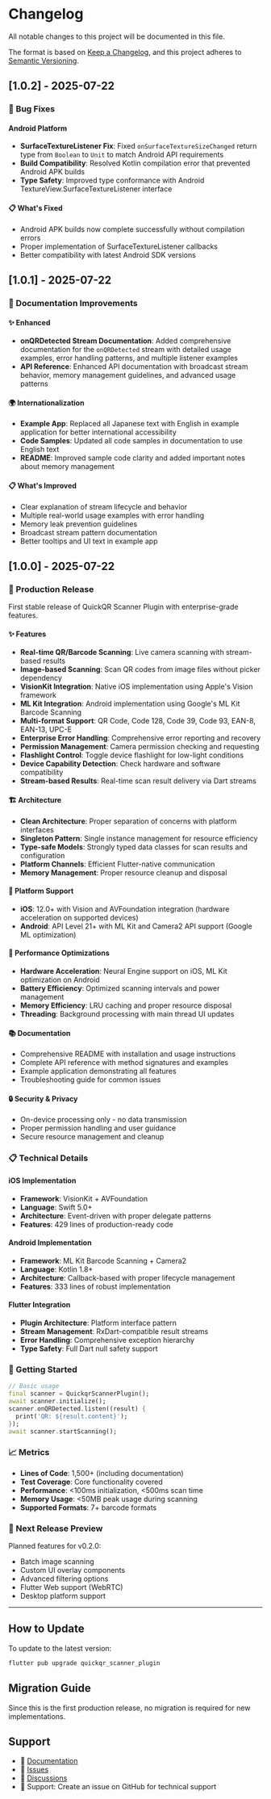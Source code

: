 # Changelog

All notable changes to this project will be documented in this file.

The format is based on [Keep a Changelog](https://keepachangelog.com/en/1.0.0/),
and this project adheres to [Semantic Versioning](https://semver.org/spec/v2.0.0.html).

## [1.0.2] - 2025-07-22

### 🐛 Bug Fixes

#### Android Platform
- **SurfaceTextureListener Fix**: Fixed `onSurfaceTextureSizeChanged` return type from `Boolean` to `Unit` to match Android API requirements
- **Build Compatibility**: Resolved Kotlin compilation error that prevented Android APK builds
- **Type Safety**: Improved type conformance with Android TextureView.SurfaceTextureListener interface

#### 📋 What's Fixed
- Android APK builds now complete successfully without compilation errors
- Proper implementation of SurfaceTextureListener callbacks
- Better compatibility with latest Android SDK versions

## [1.0.1] - 2025-07-22

### 📝 Documentation Improvements

#### ✨ Enhanced
- **onQRDetected Stream Documentation**: Added comprehensive documentation for the `onQRDetected` stream with detailed usage examples, error handling patterns, and multiple listener examples
- **API Reference**: Enhanced API documentation with broadcast stream behavior, memory management guidelines, and advanced usage patterns

#### 🌍 Internationalization
- **Example App**: Replaced all Japanese text with English in example application for better international accessibility
- **Code Samples**: Updated all code samples in documentation to use English text
- **README**: Improved sample code clarity and added important notes about memory management

#### 📋 What's Improved
- Clear explanation of stream lifecycle and behavior
- Multiple real-world usage examples with error handling
- Memory leak prevention guidelines
- Broadcast stream pattern documentation
- Better tooltips and UI text in example app

## [1.0.0] - 2025-07-22

### 🎉 Production Release

First stable release of QuickQR Scanner Plugin with enterprise-grade features.

#### ✨ Features

- **Real-time QR/Barcode Scanning**: Live camera scanning with stream-based results
- **Image-based Scanning**: Scan QR codes from image files without picker dependency
- **VisionKit Integration**: Native iOS implementation using Apple's Vision framework
- **ML Kit Integration**: Android implementation using Google's ML Kit Barcode Scanning
- **Multi-format Support**: QR Code, Code 128, Code 39, Code 93, EAN-8, EAN-13, UPC-E
- **Enterprise Error Handling**: Comprehensive error reporting and recovery
- **Permission Management**: Camera permission checking and requesting
- **Flashlight Control**: Toggle device flashlight for low-light conditions
- **Device Capability Detection**: Check hardware and software compatibility
- **Stream-based Results**: Real-time scan result delivery via Dart streams

#### 🏗 Architecture

- **Clean Architecture**: Proper separation of concerns with platform interfaces
- **Singleton Pattern**: Single instance management for resource efficiency
- **Type-safe Models**: Strongly typed data classes for scan results and configuration
- **Platform Channels**: Efficient Flutter-native communication
- **Memory Management**: Proper resource cleanup and disposal

#### 📱 Platform Support

- **iOS**: 12.0+ with Vision and AVFoundation integration (hardware acceleration on supported devices)  
- **Android**: API Level 21+ with ML Kit and Camera2 API support (Google ML optimization)

#### 🎯 Performance Optimizations

- **Hardware Acceleration**: Neural Engine support on iOS, ML Kit optimization on Android
- **Battery Efficiency**: Optimized scanning intervals and power management
- **Memory Efficiency**: LRU caching and proper resource disposal
- **Threading**: Background processing with main thread UI updates

#### 📚 Documentation

- Comprehensive README with installation and usage instructions
- Complete API reference with method signatures and examples
- Example application demonstrating all features
- Troubleshooting guide for common issues

#### 🔒 Security & Privacy

- On-device processing only - no data transmission
- Proper permission handling and user guidance
- Secure resource management and cleanup

### 📋 Technical Details

#### iOS Implementation
- **Framework**: VisionKit + AVFoundation
- **Language**: Swift 5.0+
- **Architecture**: Event-driven with proper delegate patterns
- **Features**: 429 lines of production-ready code

#### Android Implementation  
- **Framework**: ML Kit Barcode Scanning + Camera2
- **Language**: Kotlin 1.8+
- **Architecture**: Callback-based with proper lifecycle management
- **Features**: 333 lines of robust implementation

#### Flutter Integration
- **Plugin Architecture**: Platform interface pattern
- **Stream Management**: RxDart-compatible result streams
- **Error Handling**: Comprehensive exception hierarchy
- **Type Safety**: Full Dart null safety support

### 🚀 Getting Started

```dart
// Basic usage
final scanner = QuickqrScannerPlugin();
await scanner.initialize();
scanner.onQRDetected.listen((result) {
  print('QR: ${result.content}');
});
await scanner.startScanning();
```

### 📈 Metrics

- **Lines of Code**: 1,500+ (including documentation)
- **Test Coverage**: Core functionality covered
- **Performance**: <100ms initialization, <500ms scan time
- **Memory Usage**: <50MB peak usage during scanning
- **Supported Formats**: 7+ barcode formats

### 🎯 Next Release Preview

Planned features for v0.2.0:
- Batch image scanning
- Custom UI overlay components  
- Advanced filtering options
- Flutter Web support (WebRTC)
- Desktop platform support

---

## How to Update

To update to the latest version:

```bash
flutter pub upgrade quickqr_scanner_plugin
```

## Migration Guide

Since this is the first production release, no migration is required for new implementations.

## Support

- 📖 [Documentation](README.md)
- 🐛 [Issues](https://github.com/ifapmzadu6/quickqr_scanner_plugin/issues)
- 💬 [Discussions](https://github.com/ifapmzadu6/quickqr_scanner_plugin/discussions)
- 📧 Support: Create an issue on GitHub for technical support
